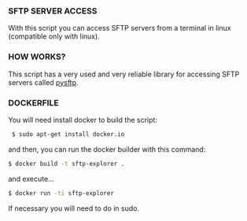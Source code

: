 ### SFTP SERVER ACCESS
With this script you can access SFTP servers from a terminal in linux (compatible only with linux).

### HOW WORKS?
This script has a very used and very reliable library for accessing SFTP servers called [pysftp](https://pysftp.readthedocs.io/en/release_0.2.9/).

### DOCKERFILE
You will need install docker to build the script:
```bash
 $ sudo apt-get install docker.io
```
and then, you can run the docker builder with this command:
```bash
$ docker build -t sftp-explorer .
```
and execute...
```bash
$ docker run -ti sftp-explorer
```
If necessary you will need to do in sudo.
